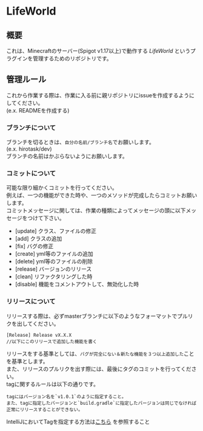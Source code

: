 # LifeWorld
## 概要
これは、Minecraftのサーバー(Spigot v1.17以上)で動作する *LifeWorld* というプラグインを管理するためのリポジトリです。

## 管理ルール
これから作業する際は、作業に入る前に親リポジトリにissueを作成するようにしてください。  
(e.x. READMEを作成する)  

### ブランチについて
ブランチを切るときは、`自分の名前/ブランチ名`でお願いします。  
(e.x. hirotask/dev)  
ブランチの名前はかぶらないようにお願いします。

### コミットについて
可能な限り細かくコミットを行ってください。  
例えば、一つの機能ができた時や、一つのメソッドが完成したらコミットお願いします。  
コミットメッセージに関しては、作業の種類によってメッセージの頭に以下メッセージをつけて下さい。

+ [update] クラス、ファイルの修正
+ [add] クラスの追加
+ [fix] バグの修正
+ [create] yml等のファイルの追加
+ [delete] yml等のファイルの削除
+ [release] バージョンのリリース
+ [clean] リファクタリングした時
+ [disable] 機能をコメントアウトして、無効化した時

### リリースについて
リリースする際は、必ずmasterブランチに以下のようなフォーマットでプルリクを出してください。
```
[Release] Release vX.X.X
//以下にこのリリースで追加した機能を書く
```

リリースをする基準としては、`バグが完全にない＆新たな機能を３つ以上追加した`ことを基準とします。  
また、リリースのプルリクを出す際には、最後にタグのコミットを行ってください。  
tagに関するルールは以下の通りです。  
```
tagにはバージョン名を`v1.0.1`のように指定すること。  
また、tagに指定したバージョンと`build.gradle`に指定したバージョンは同じでなければ正常にリリースすることができない。
```

IntelliJにおいてTagを指定する方法は[こちら](https://pleiades.io/help/idea/use-tags-to-mark-specific-commits.html) を参照すること